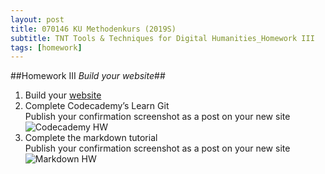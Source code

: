 ```yaml
---
layout: post
title: 070146 KU Methodenkurs (2019S)
subtitle: TNT Tools & Techniques for Digital Humanities_Homework III
tags: [homework]
---
```


##Homework III _Build your website_##
1. Build your [website](https://phaenna.github.io)   
2. Complete Codecademy’s Learn Git   
	Publish your confirmation screenshot as a post on your new site   
	![Codecademy HW](phaenna.github.io/img/HW_Codecademy.png)   
3. Complete the markdown tutorial   
	Publish your confirmation screenshot as a post on your new site   
	![Markdown HW](phaenna.github.io/img/HW_Markdown.png)
      
